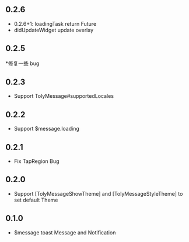 ## 0.2.6

* 0.2.6+1: loadingTask return Future
* didUpdateWidget update overlay


## 0.2.5

*修复一些 bug


## 0.2.3

* Support TolyMessage#supportedLocales


## 0.2.2

* Support $message.loading


## 0.2.1

* Fix TapRegion Bug


## 0.2.0

* Support [TolyMessageShowTheme] and [TolyMessageStyleTheme] to set default Theme


## 0.1.0

* $message toast Message and Notification


